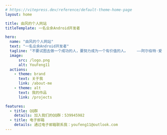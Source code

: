 ```yaml
---
# https://vitepress.dev/reference/default-theme-home-page
layout: home

title: 由风的个人网站
titleTemplate: 一名业余Android开发者

hero:
  name: "由风的个人网站"
  text: "一名业余Android开发者"
  tagline: "不要试图去做一个成功的人，要努力成为一个有价值的人。    ——阿尔伯特·爱因斯坦"
  image:
      src: /logo.png
      alt: YouFeng11
  actions:
    - theme: brand
      text: 关于我
      link: /about-me
    - theme: alt
      text: 我的作品
      link: /projects

features:
  - title: QQ群
    details: 加入我们的QQ群：539945982
  - title: 电子邮箱
    details: 通过电子邮箱联系我：youfeng11@outlook.com
---
```

<style>
:root {
  --vp-home-hero-name-color: transparent;
  --vp-home-hero-name-background: -webkit-linear-gradient(120deg, #FFDE13 30%, #F83030);

  --vp-home-hero-image-background-image: linear-gradient(-45deg, #00B6FF 50%, #00FF4D 50%);
  --vp-home-hero-image-filter: blur(68px);
}

@media (min-width: 640px) {
  :root {
    --vp-home-hero-image-filter: blur(56px);
  }
}

@media (min-width: 960px) {
  :root {
    --vp-home-hero-image-filter: blur(68px);
  }
}
</style>
